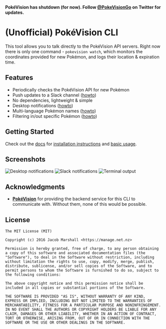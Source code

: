 **PokéVision has shutdown (for now). Follow [@PokeVisionGo](https://twitter.com/PokeVisionGo) on Twitter for updates.**

# (Unofficial) PokéVision CLI

This tool allows you to talk directly to the PokéVision API servers. Right now there is only one command - `pokevision watch`, which monitors the coordinates provided for new Pokémon, and logs their location & expiration time.

## Features

- Periodically checks the PokéVision API for new Pokémon
- Push updates to a Slack channel ([howto](./docs/slack-notifications.md))
- No dependencies, lightweight & simple
- Desktop notifications ([howto](./docs/desktop-notifications.md))
- Multi-language Pokémon names ([howto](./docs/languages.md))
- Filtering in/out specific Pokémon ([howto](./docs/filters.md))

## Getting Started

Check out the [docs](./docs/readme.md) for [installation instructions](./docs/installation.md) and [basic usage](./docs/basic-usage.md).

## Screenshots

![Desktop notifications](./screenshots/notification.png)
![Slack notifications](./screenshots/slack.png)
![Terminal output](./screenshots/terminal.png)

## Acknowledgments

- **[PokéVision](https://pokevision.com)** for providing the backend service for this CLI to communicate with. Without them, none of this would be possible.

## License

```
The MIT License (MIT)

Copyright (c) 2016 Jacob Marshall <https://manage.net.nz>

Permission is hereby granted, free of charge, to any person obtaining a copy of this software and associated documentation files (the "Software"), to deal in the Software without restriction, including without limitation the rights to use, copy, modify, merge, publish, distribute, sublicense, and/or sell copies of the Software, and to permit persons to whom the Software is furnished to do so, subject to the following conditions:

The above copyright notice and this permission notice shall be included in all copies or substantial portions of the Software.

THE SOFTWARE IS PROVIDED "AS IS", WITHOUT WARRANTY OF ANY KIND, EXPRESS OR IMPLIED, INCLUDING BUT NOT LIMITED TO THE WARRANTIES OF MERCHANTABILITY, FITNESS FOR A PARTICULAR PURPOSE AND NONINFRINGEMENT. IN NO EVENT SHALL THE AUTHORS OR COPYRIGHT HOLDERS BE LIABLE FOR ANY CLAIM, DAMAGES OR OTHER LIABILITY, WHETHER IN AN ACTION OF CONTRACT, TORT OR OTHERWISE, ARISING FROM, OUT OF OR IN CONNECTION WITH THE SOFTWARE OR THE USE OR OTHER DEALINGS IN THE SOFTWARE.
```
